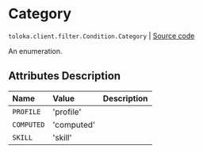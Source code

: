 # Category
`toloka.client.filter.Condition.Category` | [Source code](https://github.com/Toloka/toloka-kit/blob/v1.1.4/src/client/filter.py#L158)

An enumeration.

## Attributes Description

| Name | Value | Description |
| :------| :-----------| :----------| 
`PROFILE`|'profile'|
`COMPUTED`|'computed'|
`SKILL`|'skill'|
